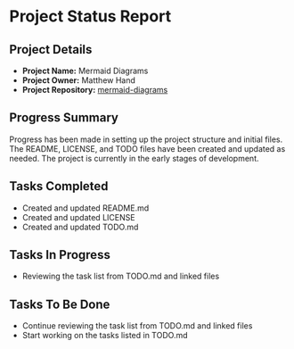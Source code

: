 
# Project Status Report

## Project Details

- **Project Name:** Mermaid Diagrams
- **Project Owner:** Matthew Hand
- **Project Repository:** [mermaid-diagrams](https://github.com/matthewhand/mermaid-diagrams)

## Progress Summary

Progress has been made in setting up the project structure and initial files. The README, LICENSE, and TODO files have been created and updated as needed. The project is currently in the early stages of development.

## Tasks Completed

- Created and updated README.md
- Created and updated LICENSE
- Created and updated TODO.md

## Tasks In Progress

- Reviewing the task list from TODO.md and linked files

## Tasks To Be Done

- Continue reviewing the task list from TODO.md and linked files
- Start working on the tasks listed in TODO.md
